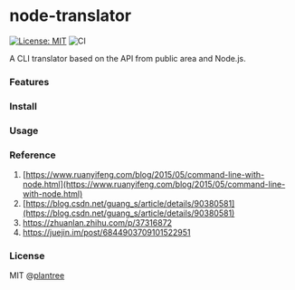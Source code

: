 # node-translator
[![License: MIT](https://img.shields.io/badge/License-MIT-green.svg)](https://opensource.org/licenses/MIT) ![CI](https://github.com/plantree/node-translator/workflows/CI/badge.svg)

A CLI translator based on the API from public area and Node.js.

### Features

### Install

### Usage

### Reference
1. [https://www.ruanyifeng.com/blog/2015/05/command-line-with-node.html](https://www.ruanyifeng.com/blog/2015/05/command-line-with-node.html)
2. [https://blog.csdn.net/guang_s/article/details/90380581](https://blog.csdn.net/guang_s/article/details/90380581)
3. https://zhuanlan.zhihu.com/p/37316872
4. https://juejin.im/post/6844903709101522951

### License

MIT @[plantree](https://plantree.me)
